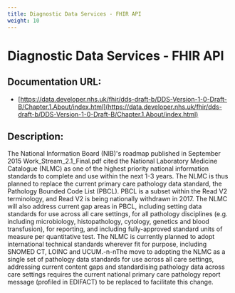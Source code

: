 ```yaml
---
title: Diagnostic Data Services - FHIR API
weight: 10
---
```


# Diagnostic Data Services - FHIR API

## Documentation URL:
 - [https://data.developer.nhs.uk/fhir/dds-draft-b/DDS-Version-1-0-Draft-B/Chapter.1.About/index.html](https://data.developer.nhs.uk/fhir/dds-draft-b/DDS-Version-1-0-Draft-B/Chapter.1.About/index.html)

## Description:
The National Information Board (NIB)'s roadmap published in September 2015 Work_Stream_2.1_Final.pdf cited the National Laboratory Medicine Catalogue (NLMC) as one of the highest priority national information standards to complete and use within the next 1-3 years. The NLMC is thus planned to replace the current primary care pathology data standard, the Pathology Bounded Code List (PBCL). PBCL is a subset within the Read V2 terminology, and Read V2 is being nationally withdrawn in 2017. The NLMC will also address current gap areas in PBCL, including setting data standards for use across all care settings, for all pathology disciplines (e.g. including microbiology, histopathology, cytology, genetics and blood transfusion), for reporting, and including fully-approved standard units of measure per quantitative test. The NLMC is currently planned to adopt international technical standards wherever fit for purpose, including SNOMED CT, LOINC and UCUM.-n-nThe move to adopting the NLMC as a single set of pathology data standards for use across all care settings, addressing current content gaps and standardising pathology data across care settings requires the current national primary care pathology report message (profiled in EDIFACT) to be replaced to facilitate this change. 

